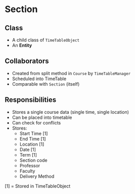 # Section

## Class
* A child class of `TimeTableObject`
* An **Entity**

## Collaborators
* Created from split method in `Course` by `TimeTableManager`
* Scheduled into TimeTable 
* Comparable with `Section` (itself)

## Responsibilities
* Stores a single course data (single time, single location)
* Can be placed into timetable
* Can check for conflicts
* Stores:
  * Start Time [1]
  * End Time [1]
  * Location [1]
  * Date [1]
  * Term [1]
  * Section code
  * Professor
  * Faculty
  * Delivery Method

[1] = Stored in TimeTableObject
